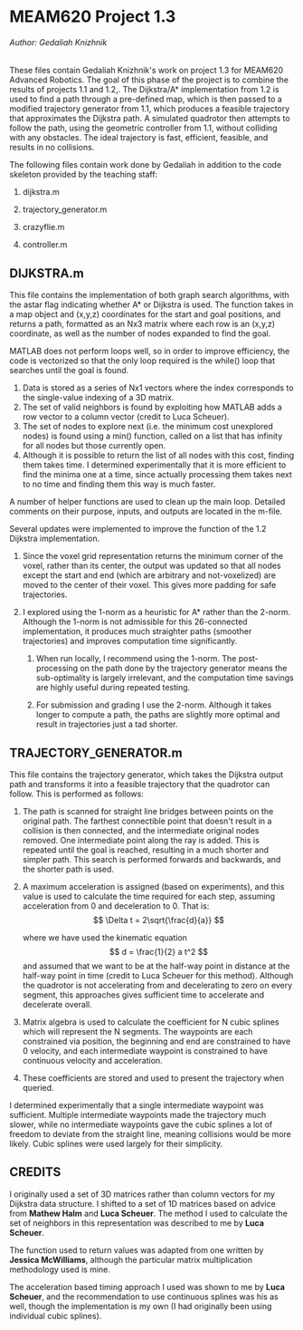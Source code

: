 MEAM620 Project 1.3 
========================================

###### Author: Gedaliah Knizhnik

These files contain Gedaliah Knizhnik's work on project 1.3 for MEAM620 Advanced Robotics.  The goal of this phase of the project is to combine the results of projects 1.1 and 1.2,. The Dijkstra/A* implementation from 1.2 is used to find a path through a pre-defined map, which is then passed to a modified trajectory generator from 1.1, which produces a feasible trajectory that approximates the Dijkstra path. A simulated quadrotor then attempts to follow the path, using the geometric controller from 1.1, without colliding with any obstacles. The ideal trajectory is fast, efficient, feasible, and results in no collisions.

The following files contain work done by Gedaliah in addition to the code skeleton provided by the teaching staff:

1. dijkstra.m

2. trajectory_generator.m

3. crazyflie.m

4. controller.m

   

## DIJKSTRA.m

This file contains the implementation of both graph search algorithms, with the astar flag indicating whether A* or Dijkstra is used. The function takes in a map object and (x,y,z) coordinates for the start and goal positions, and returns a path, formatted as an Nx3 matrix where each row is an (x,y,z) coordinate, as well as the number of nodes expanded to find the goal.

MATLAB does not perform loops well, so in order to improve efficiency, the code is vectorized so that the only loop required is the while() loop that searches until the goal is found. 

1. Data is stored as a series of Nx1 vectors where the index corresponds to the single-value indexing of a 3D matrix.
2. The set of valid neighbors is found by exploiting how MATLAB adds a row vector to a column vector (credit to Luca Scheuer).
3. The set of nodes to explore next (i.e. the minimum cost unexplored nodes) is found using a min() function, called on a list that has infinity for all nodes but those currently open.
4. Although it is possible to return the list of all nodes with this cost, finding them takes time. I determined experimentally that it is more efficient to find the minima one at a time, since actually processing them takes next to no time and finding them this way is much faster.

A number  of helper functions are used to clean up the main loop. Detailed comments on their purpose, inputs, and outputs are located in the m-file.

Several updates were implemented to improve the function of the 1.2 Dijkstra implementation.

1. Since the voxel grid representation returns the minimum corner of the voxel, rather than its center, the output was updated so that all nodes except the start and end (which are arbitrary and not-voxelized) are moved to the center of their voxel. This gives more padding for safe trajectories.

2. I explored using the 1-norm as a heuristic for A* rather than the 2-norm. Although the 1-norm is not admissible for this 26-connected implementation, it produces much straighter paths (smoother trajectories) and improves computation time significantly.

   1. When run locally, I recommend using the 1-norm. The post-processing on the path done by the trajectory generator means the sub-optimality is largely irrelevant, and the computation time savings are highly useful during repeated testing.

   2. For submission and grading I use the 2-norm. Although it takes longer to compute a path, the paths are slightly more optimal and result in trajectories just a tad shorter.

      

## TRAJECTORY_GENERATOR.m

This file contains the trajectory generator, which takes the Dijkstra output path and transforms it into a feasible trajectory that the quadrotor can follow. This is performed as follows:

1. The path is scanned for straight line bridges between points on the original path. The farthest connectible point that doesn't result in a collision is then connected, and the intermediate original nodes removed. One intermediate point along the ray is added. This is repeated until the goal is reached, resulting in a much shorter and simpler path. This search is performed forwards and backwards, and the shorter path is used.

2. A maximum acceleration is assigned (based on experiments), and this value is used to calculate the time required for each step, assuming acceleration from 0 and deceleration to 0. That is:
   $$
   \Delta t = 2\sqrt{\frac{d}{a}}
   $$
   

   where we have used the kinematic equation 
   $$
   d = \frac{1}{2} a t^2
   $$
   and assumed that we want to be at the half-way point in distance at the half-way point in time (credit to Luca Scheuer for this method). Although the quadrotor is not accelerating  from and decelerating to zero on every segment, this approaches gives sufficient time to accelerate and decelerate overall.

3. Matrix algebra is used to calculate the coefficient for N cubic splines which will represent the N segments. The waypoints are each constrained via position, the beginning and end are constrained to have 0 velocity, and each intermediate waypoint is constrained to have continuous velocity and acceleration.

4. These coefficients are stored and used to present the trajectory when queried.

I determined experimentally that a single intermediate waypoint was sufficient. Multiple intermediate waypoints made the trajectory much slower, while no intermediate waypoints gave the cubic splines a lot of freedom to deviate from the straight line, meaning collisions would be more likely. Cubic splines were used largely for their simplicity.



## CREDITS

I originally used a set of 3D matrices rather than column vectors for my Dijkstra data structure. I shifted to a set of 1D matrices based on advice from **Mathew Halm** and **Luca Scheuer**. The method I used to calculate the set of neighbors in this representation was described to me by **Luca Scheuer**.  

The function used to return values was adapted from one written by **Jessica McWilliams**, although the particular matrix multiplication methodology used is mine. 

The acceleration based timing approach I used was shown to me by **Luca Scheuer**, and the recommendation to use continuous splines was his as well, though the implementation is my own (I had originally been using individual cubic splines).